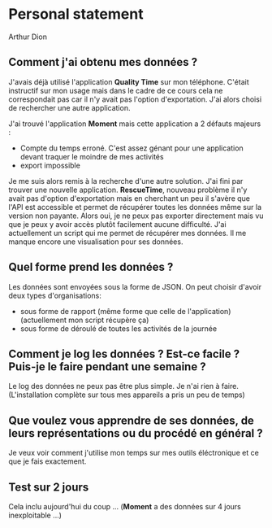 # Personal statement
Arthur Dion

## Comment  j'ai obtenu mes données ?
 J'avais déjà utilisé l'application **Quality Time** sur mon téléphone. C'était instructif sur mon usage mais dans le cadre de ce cours cela ne correspondait pas car il n'y avait pas l'option d'exportation. J'ai alors choisi de rechercher une autre application.

J'ai trouvé l'application **Moment** mais cette application a 2 défauts majeurs : 
- Compte du temps erroné. C'est assez génant pour une application devant traquer le moindre de mes activités
- export impossible

Je me suis alors remis à la recherche d'une autre solution. J'ai fini par trouver une nouvelle application. **RescueTime**, nouveau problème il n'y avait pas d'option d'exportation mais en cherchant un peu il s'avère que l'API est accessible et permet de récupérer toutes les données même sur la version non payante. Alors oui, je ne peux pas exporter directement
mais vu que je peux y avoir accès plutôt facilement aucune difficulté.
J'ai actuellement un script qui me permet de récupérer mes données. Il me manque encore une visualisation pour ses données.

## Quel forme prend les données ?

Les données sont envoyées sous la forme de JSON. On peut choisir d'avoir deux types d'organisations:
 - sous forme de rapport (même forme que celle de l'application) (actuellement mon script récupère ça)
 - sous forme de déroulé de toutes les activités de la journée


## Comment je log les données ? Est-ce facile ? Puis-je le faire pendant une semaine ? 

Le log des données ne peux pas être plus simple. Je n'ai rien à faire. (L'installation complète sur tous mes appareils a pris un peu de temps)


## Que voulez vous apprendre de ses données, de leurs représentations ou du procédé en général ? 

Je veux voir comment j'utilise mon temps sur mes outils éléctronique et ce que je fais exactement. 


## Test sur 2 jours

Cela inclu aujourd'hui du coup ... (**Moment** a des données sur 4 jours inexploitable ...)
